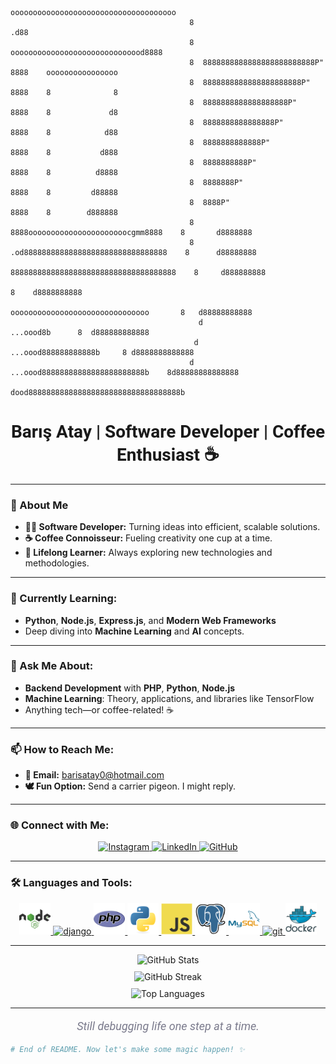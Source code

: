                                             ooooooooooooooooooooooooooooooooooooo
                                            8                                .d88
                                            8  oooooooooooooooooooooooooooood8888
                                            8  8888888888888888888888888P"   8888    oooooooooooooooo
                                            8  8888888888888888888888P"      8888    8              8
                                            8  8888888888888888888P"         8888    8             d8
                                            8  8888888888888888P"            8888    8            d88
                                            8  8888888888888P"               8888    8           d888
                                            8  8888888888P"                  8888    8          d8888
                                            8  8888888P"                     8888    8         d88888
                                            8  8888P"                        8888    8        d888888
                                            8  8888oooooooooooooooooooooocgmm8888    8       d8888888
                                            8 .od88888888888888888888888888888888    8      d88888888
                                            8888888888888888888888888888888888888    8     d888888888
                                                                                     8    d8888888888
                                               ooooooooooooooooooooooooooooooo       8   d88888888888
                                              d                       ...oood8b      8  d888888888888
                                             d              ...oood888888888888b     8 d8888888888888
                                            d     ...oood88888888888888888888888b    8d88888888888888
                                            dood8888888888888888888888888888888888b

<h1  align="center" style="font-family: 'Roboto', sans-serif;">Barış Atay | Software Developer | Coffee Enthusiast ☕</h1>

---

### 🚀 About Me
- **👨‍💻 Software Developer:** Turning ideas into efficient, scalable solutions.
- **☕ Coffee Connoisseur:** Fueling creativity one cup at a time.
- **🌱 Lifelong Learner:** Always exploring new technologies and methodologies.

---

### 🌱 Currently Learning:
- **Python**, **Node.js**, **Express.js**, and **Modern Web Frameworks**
- Deep diving into **Machine Learning** and **AI** concepts.

---

### 💬 Ask Me About:
- **Backend Development** with **PHP**, **Python**, **Node.js**
- **Machine Learning**: Theory, applications, and libraries like TensorFlow
- Anything tech—or coffee-related! ☕

---

### 📫 How to Reach Me:
- **📧 Email:** [barisatay0@hotmail.com](mailto:barisatay0@hotmail.com)
- **🕊️ Fun Option:** Send a carrier pigeon. I might reply.

---

### 🌐 Connect with Me:
<p align="center">
  <a href="https://www.instagram.com/barisatay0/" target="_blank">
    <img src="https://raw.githubusercontent.com/rahuldkjain/github-profile-readme-generator/master/src/images/icons/Social/instagram.svg" alt="Instagram" height="40" width="40" />
  </a>
  <a href="https://www.linkedin.com/in/barış-atay/" target="_blank">
    <img src="https://cdn-icons-png.flaticon.com/512/174/174857.png" alt="LinkedIn" height="40" width="40" />
  </a>
  <a href="https://github.com/barisatay0" target="_blank">
    <img src="https://github.githubassets.com/images/modules/logos_page/GitHub-Mark.png" alt="GitHub" height="40" width="40" />
  </a>
</p>

---

### 🛠️ Languages and Tools:
<p align="center">
  <a href="https://nodejs.org/" target="_blank" rel="noreferrer">
    <img src="https://raw.githubusercontent.com/devicons/devicon/master/icons/nodejs/nodejs-original-wordmark.svg" alt="nodejs" width="50" height="50" />
  </a>
  <a href="https://laravel.com/" target="_blank" rel="noreferrer">
    <img src="https://upload.wikimedia.org/wikipedia/commons/9/9a/Laravel.svg" alt="django" width="50" height="50" />
  </a>
  <a href="https://www.php.net" target="_blank" rel="noreferrer">
    <img src="https://raw.githubusercontent.com/devicons/devicon/master/icons/php/php-original.svg" alt="php" width="50" height="50" />
  </a>
  <a href="https://www.python.org" target="_blank" rel="noreferrer">
    <img src="https://raw.githubusercontent.com/devicons/devicon/master/icons/python/python-original.svg" alt="python" width="50" height="50" />
  </a>
  <a href="https://www.javascript.com/" target="_blank" rel="noreferrer">
    <img src="https://raw.githubusercontent.com/devicons/devicon/master/icons/javascript/javascript-original.svg" alt="tensorflow" width="50" height="50" />
  </a>
  <a href="https://www.postgresql.org/" target="_blank" rel="noreferrer">
    <img src="https://raw.githubusercontent.com/devicons/devicon/master/icons/postgresql/postgresql-original.svg" alt="postgresql" width="50" height="50" />
  </a>
  <a href="https://www.mysql.com/" target="_blank" rel="noreferrer">
    <img src="https://raw.githubusercontent.com/devicons/devicon/master/icons/mysql/mysql-original-wordmark.svg" alt="mysql" width="50" height="50" />
  </a>
  <a href="https://git-scm.com/" target="_blank" rel="noreferrer">
    <img src="https://www.vectorlogo.zone/logos/git-scm/git-scm-icon.svg" alt="git" width="50" height="50" />
  </a>
  <a href="https://www.docker.com/" target="_blank" rel="noreferrer">
    <img src="https://raw.githubusercontent.com/devicons/devicon/master/icons/docker/docker-original-wordmark.svg" alt="docker" width="50" height="50" />
  </a>
</p>

---

<div align="center">
  <img src="https://github-readme-stats.vercel.app/api?username=barisatay0&show_icons=true&count_private=true&hide=prs&theme=radical" alt="GitHub Stats" style="width: 400px; margin-bottom: 10px;" />
  <br>
  <img src="https://github-readme-streak-stats.herokuapp.com/?user=barisatay0&theme=radical" alt="GitHub Streak" style="width: 400px; margin-bottom: 10px;" />
  <br>
  <img src="https://github-readme-stats.vercel.app/api/top-langs?username=barisatay0&show_icons=true&locale=en&layout=compact&theme=radical" alt="Top Languages" style="width: 400px;" />
</div>

---

<p align="center" style="font-size: 18px; color: #7a7a8c; font-family: 'Roboto', sans-serif; font-style: italic;">
Still debugging life one step at a time.
</p>

```bash
# End of README. Now let's make some magic happen! ✨
```